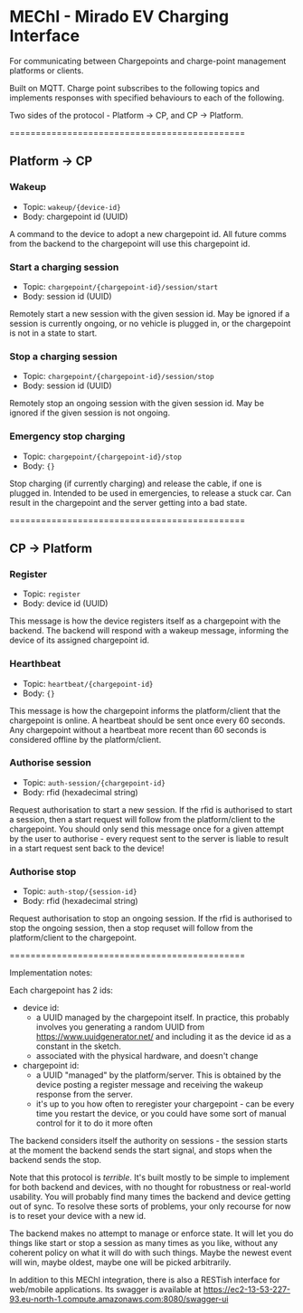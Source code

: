 # MEChI - Mirado EV Charging Interface # 

For communicating between Chargepoints and charge-point management platforms or clients.

Built on MQTT. Charge point subscribes to the following topics and implements responses with specified behaviours to each of the following.

Two sides of the protocol - Platform -> CP, and CP -> Platform.

=============================================

## Platform -> CP ##

### Wakeup ###
 
- Topic: `wakeup/{device-id}`
- Body: chargepoint id (UUID)

A command to the device to adopt a new chargepoint id. All future comms from the backend to the chargepoint will use this chargepoint id.

### Start a charging session ### 

- Topic: `chargepoint/{chargepoint-id}/session/start` 
- Body:  session id (UUID)

Remotely start a new session with the given session id. May be ignored if a session is currently ongoing, or no vehicle is plugged in, or the chargepoint is not in a state to start.

### Stop a charging session ###

- Topic: `chargepoint/{chargepoint-id}/session/stop`
- Body: session id (UUID)

Remotely stop an ongoing session with the given session id. May be ignored if the given session is not ongoing. 

### Emergency stop charging ### 

- Topic: `chargepoint/{chargepoint-id}/stop`
- Body: `{}`

Stop charging (if currently charging) and release the cable, if one is plugged in. Intended to be used in emergencies, to release a stuck car. Can result in the chargepoint and the server getting into a bad state. 

=============================================

## CP -> Platform ##

### Register ###

- Topic: `register`
- Body: device id (UUID)

This message is how the device registers itself as a chargepoint with the backend. The backend will respond with a wakeup message, informing the device of its assigned chargepoint id. 

### Hearthbeat ###  

- Topic: `heartbeat/{chargepoint-id}`
- Body: `{}`

This message is how the chargepoint informs the platform/client that the chargepoint is online. A heartbeat should be sent once every 60 seconds. Any chargepoint without a heartbeat more recent than 60 seconds is considered offline by the platform/client.

### Authorise session ### 

- Topic: `auth-session/{chargepoint-id}`
- Body: rfid (hexadecimal string)

Request authorisation to start a new session. If the rfid is authorised to start a session, then a start request will follow from the platform/client to the chargepoint. You should only send this message once for a given attempt by the user to authorise - every request sent to the server is liable to result in a start request sent back to the device! 

### Authorise stop ###

- Topic: `auth-stop/{session-id}`
- Body: rfid (hexadecimal string)

Request authorisation to stop an ongoing session. If the rfid is authorised to stop the ongoing session, then a stop requset will follow from the platform/client to the chargepoint.

=============================================

Implementation notes:

Each chargepoint has 2 ids:
- device id: 
    - a UUID managed by the chargepoint itself. In practice, this probably involves you generating a random UUID from https://www.uuidgenerator.net/ and including it as the device id as a constant in the sketch. 
    - associated with the physical hardware, and doesn't change
- chargepoint id:
    - a UUID "managed" by the platform/server. This is obtained by the device posting a register message and receiving the wakeup response from the server.
    - it's up to you how often to reregister your chargepoint - can be every time you restart the device, or you could have some sort of manual control for it to do it more often
    
The backend considers itself the authority on sessions - the session starts at the moment the backend sends the start signal, and stops when the backend sends the stop.

Note that this protocol is _terrible_. It's built mostly to be simple to implement for both backend and devices, with no thought for robustness or real-world usability. You will probably find many times the backend and device getting out of sync. To resolve these sorts of problems, your only recourse for now is to reset your device with a new id. 

The backend makes no attempt to manage or enforce state. It will let you do things like start or stop a session as many times as you like, without any coherent policy on what it will do with such things. Maybe the newest event will win, maybe oldest, maybe one will be picked arbitrarily. 

In addition to this MEChI integration, there is also a RESTish interface for web/mobile applications. Its swagger is available at https://ec2-13-53-227-93.eu-north-1.compute.amazonaws.com:8080/swagger-ui






